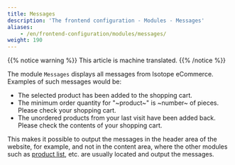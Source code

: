 ```yaml
---
title: Messages
description: 'The frontend configuration - Modules - Messages'
aliases:
    - /en/frontend-configuration/modules/messages/
weight: 190
---
```


{{% notice warning %}}
This article is machine translated.
{{% /notice %}}

The module `Messages` displays all messages from Isotope eCommerce. Examples of such messages would be:

- The selected product has been added to the shopping cart.
- The minimum order quantity for "~product~" is ~number~ of pieces. Please check your shopping cart.
- The unordered products from your last visit have been added back. Please check the contents of your shopping cart.

This makes it possible to output the messages in the header area of the website, for example, and not in the content area, where the other modules such as [product list](/de/frontend-konfiguration-module-produktliste/), etc. are usually located and output the messages.
